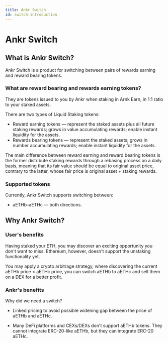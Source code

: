 ```yaml
---
title: Ankr Switch
id: switch-introduction
---
```


# Ankr Switch

## What is Ankr Switch?

Ankr Switch is a product for switching between pairs of rewards earning and reward bearing tokens.

### What are reward bearing and rewards earning tokens?

They are tokens issued to you by Ankr when staking in Arnk Earn, in 1:1 ratio to your staked assets.

There are two types of Liquid Staking tokens:

* Reward earning tokens — represent the staked assets plus all future staking rewards; grows in value accumulating rewards; enable instant liquidity for the assets.  
* Rewards bearing tokens — represent the staked assets; grows in number accumulating rewards; enable instant liquidity for the assets.

The main difference between reward earning and reward bearing tokens is the former distribute staking rewards through a rebasing process on a daily basis, meaning that its fair value should be equal to original asset price, contrary to the latter, whose fair price is original asset + staking rewards.

### Supported tokens

Currently, Ankr Switch supports switching between:

* aETHb–aETHc — both directions.

## Why Ankr Switch?

### User's benefits

Having staked your ETH, you may discover an exciting opportunity you don't want to miss.
Ethereum, however, doesn't support the unstaking functionality yet.

You may apply a crypto arbitrage strategy, where discovering the current aETHb price <  aETHc price, you can switch aETHb to aETHc and sell them on a DEX for a better profit.

### Ankr's benefits

Why did we need a switch?

* Linked pricing to avoid possible widening gap between the price of aETHb and aETHc.   

* Many DeFi platforms and CEXs/DEXs don't support aETHb tokens. They cannot integrate ERC-20-like aETHb, but they can integrate ERC-20 aETHc.




